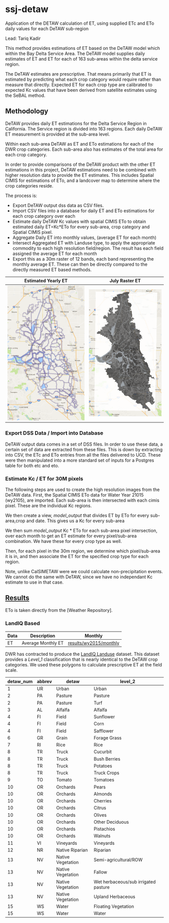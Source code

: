 # ssj-detaw
Application of the DETAW calculation of ET, using supplied ETc and ETo daily values 
for each DeTAW sub-region

Lead: Tariq Kadir

This method provides estimations of ET based on the DeTAW model which within the Bay Delta Service Area.  The DeTAW model supplies daily estimates of ET and ET for each of 163 sub-areas within the delta service region.

The DeTAW estimates are prescriptive.  That means primarily that ET is estimated by predicting what each crop category would require rather than measure that directly.  Expected ET for each crop type are calibrated to expected Kc values that have been derived from satellite estimates using the SeBAL method.

## Methodology

DeTAW provides daily ET estimations for the Delta Service Region in California.  The Service region is divided into 163 regions.  Each daily DeTAW ET measurement is provided at the sub-area level.

Within each sub-area DeTAW as ET and ETo estimations for each of the DWR crop categories.  Each sub-area also has estimates of the total area for each crop category.

In order to provide comparisons of the DeTAW product with the other ET estimations in this project, DeTAW estimations need to be combined with higher resolution data to provide the ET estimates.   This includes Spatial CIMIS for estimations of ETo, and a landcover map to determine where the crop categories reside.  

The process is: 

* Export DeTAW output dss data as CSV files.
* Import CSV files into a database for daily ET and ETo estimations for each crop category over each 
* Estimate daily DeTAW Kc values with spatial CIMIS ETo to obtain estimated daily ET=Kc*ETo for every sub-area, crop category and Spatial CIMIS pixel.
* Aggregate Daily ET into monthly values, (average ET for each month)
* Intersect Aggregated ET with Landuse type, to apply the appropriate commodity to each high resolution field/region.  The result has each field assigned the average ET for each month
* Export this as a 30m raster of 12 bands, each band representing the monthly average ET.  These can then be directly compared to the directly measured ET based methods.

| Estimated Yearly ET | July Raster ET 
| --- | ---
| ![Yearly ET][et] | ![July Raster][jul]

[jul]:july.png
[aug]:raster.png
[et]:detaw.png

### Export DSS Data / Import into Database

DeTAW output data comes in a set of DSS files.  In order to use these
data, a certain set of data are extracted from these files.  This is
down by extracting into CSV, the ETc and ETo entries from all the
files delivered to UCD.  These were then manipulated into a more
standard set of inputs for a Postgres table for both etc and eto.

### Estimate Kc / ET for 30M pixels

The following steps are used to create the high resolution images from
the DeTAW data.  First, the Spatial CIMIS ETo data for Water Year
21015 (wy2105), are imported.  Each sub-area is then intersected with
each cimis pixel. These are the individual Kc regions.

We then create a view, _model_output_ that divides ET by ETo for every
sub-area,crop and date.  This gives us a Kc for every sub-area

We then sum _model_output_ Kc * ETo for each sub-area pixel
intersection, over each month to get an ET estimate for every
pixel/sub-area combination.  We have these for every crop type as well.

Then, for each pixel in the 30m region, we determine which
pixel/sub-area it is in, and then associate the ET for the specified
crop type for each region.

Note, unlike CalSIMETAW were we could calculate non-precipitation
events.  We cannot do the same with DeTAW, since we have no
independant Kc estimate to use in that case.


## [Results](./results)

ETo is taken directly from the [Weather Repository].

### LandIQ Based

Data | Description | Monthly
---  | --- | ---
ET   | Average Monthly ET | [results/wy2015/monthly]

[results/wy2015/monthly]: ./results/nasa/wy2015/monthly
[LandIQ Landuse]: https://github.com/ssj-delta-cu/ssj-landuse

DWR has contracted to produce the [LandIQ Landuse] dataset.  This dataset
provides a *Level_1* classification that is nearly identical to the DeTAW crop categories. 
We used these polygons to calculate prescriptive ET at the field scale.  

 detaw_num | abbrev |       detaw       |               level_2                
 --------- | ------ | ----------------- | -------------------------------------
         1 | UR     | Urban             | Urban
         2 | PA     | Pasture           | Pasture
         2 | PA     | Pasture           | Turf
         3 | AL     | Alfalfa           | Alfalfa
         4 | FI     | Field             | Sunflower
         4 | FI     | Field             | Corn
         4 | FI     | Field             | Safflower
         6 | GR     | Grain             | Forage Grass
         7 | RI     | Rice              | Rice
         8 | TR     | Truck             | Cucurbit
         8 | TR     | Truck             | Bush Berries
         8 | TR     | Truck             | Potatoes
         8 | TR     | Truck             | Truck Crops
         9 | TO     | Tomato            | Tomatoes
        10 | OR     | Orchards          | Pears
        10 | OR     | Orchards          | Almonds
        10 | OR     | Orchards          | Cherries
        10 | OR     | Orchards          | Citrus
        10 | OR     | Orchards          | Olives
        10 | OR     | Orchards          | Other Deciduous
        10 | OR     | Orchards          | Pistachios
        10 | OR     | Orchards          | Walnuts
        11 | VI     | Vineyards         | Vineyards
        12 | NR     | Native Riparian   | Riparian
        13 | NV     | Native Vegetation | Semi-agricultural/ROW
        13 | NV     | Native Vegetation | Fallow
        13 | NV     | Native Vegetation | Wet herbaceous/sub irrigated pasture
        13 | NV     | Native Vegetation | Upland Herbaceous
        15 | WS     | Water             | Floating Vegetation
        15 | WS     | Water             | Water
